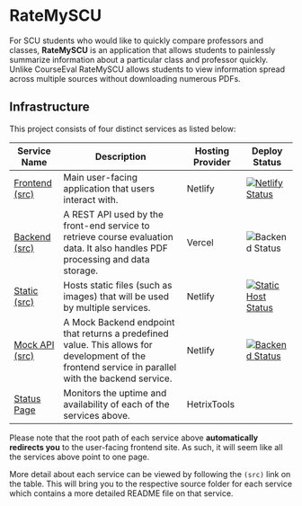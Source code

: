 # RateMySCU
For SCU students who would like to quickly compare professors and classes, **RateMySCU** is an application that allows students to painlessly summarize information about a particular class and professor quickly. Unlike CourseEval RateMySCU allows students to view information spread across multiple sources without downloading numerous PDFs.

## Infrastructure
This project consists of four distinct services as listed below:

| Service Name                                                      | Description                                                                                                                                        | Hosting Provider | Deploy Status                                                                                                                                                             |
|-------------------------------------------------------------------|----------------------------------------------------------------------------------------------------------------------------------------------------|------------------|---------------------------------------------------------------------------------------------------------------------------------------------------------------------------|
| [Frontend](https://ratemyscu.bryan.cf) [(src)](./frontend)        | Main user-facing application that users interact with.                                                                                             | Netlify          | [![Netlify Status](https://api.netlify.com/api/v1/badges/fe374963-a870-4412-a177-f1c457f6ca1d/deploy-status)](https://app.netlify.com/sites/ratemyscu/deploys)            |
| [Backend](https://backend.ratemyscu.bryan.cf) [(src)](./backend)  | A REST API used by the front-end service to retrieve course evaluation data. It also handles PDF processing and data storage.                      | Vercel           | ![Backend Status](https://therealsujitk-vercel-badge.vercel.app/?app=ratemyscu)                                                                                           |
| [Static](https://static.ratemyscu.bryan.cf) [(src)](./static)     | Hosts static files (such as images) that will be used by multiple services.                                                                        | Netlify          | [![Static Host Status](https://api.netlify.com/api/v1/badges/725b4dae-90a0-4e17-bd4e-bb60c6a9f309/deploy-status)](https://app.netlify.com/sites/static-ratemyscu/deploys) |
| [Mock API](https://mockapi.ratemyscu.bryan.cf) [(src)](./mockapi) | A Mock Backend endpoint that returns a predefined value. This allows for development of the frontend service in parallel with the backend service. | Netlify          | [![Backend Status](https://api.netlify.com/api/v1/badges/2408b928-fc17-40c1-9144-af5aaf8cee45/deploy-status)](https://app.netlify.com/sites/mockapi-ratemyscu/deploys)    |
| [Status Page](https://status.ratemyscu.bryan.cf)                  | Monitors the uptime and availability of each of the services above.                                                                                | HetrixTools      |                                                                                                                                                                           |

Please note that the root path of each service above **automatically redirects you** to the user-facing
frontend site. As such, it will seem like all the services above point to one page.

More detail about each service can be viewed by following the `(src)` link on the table.
This will bring you to the respective source folder for each service which contains a more detailed
README file on that service.